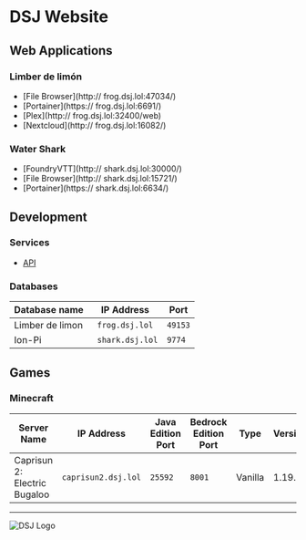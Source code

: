 # DSJ Website

## Web Applications

### Limber de limón

- [File Browser](http:// frog.dsj.lol:47034/)
- [Portainer](https:// frog.dsj.lol:6691/)
- [Plex](http:// frog.dsj.lol:32400/web)
- [Nextcloud](http:// frog.dsj.lol:16082/)

### Water Shark

- [FoundryVTT](http:// shark.dsj.lol:30000/)
- [File Browser](http:// shark.dsj.lol:15721/)
- [Portainer](https:// shark.dsj.lol:6634/)

## Development

### Services

- [API](https://dsj-api.herokuapp.com/)

### Databases

| Database name | IP Address | Port |
|---|---|---|
| Limber de limon | ` frog.dsj.lol` | `49153` |
| Ion-Pi | ` shark.dsj.lol` | `9774` |

## Games

### Minecraft

| Server Name | IP Address | Java Edition Port | Bedrock Edition Port | Type | Version |
|---|---|---|---|---|---|
| Caprisun 2: Electric Bugaloo | `caprisun2.dsj.lol` | `25592` | `8001` | Vanilla | 1.19.1 |

---
![DSJ Logo](https://user-images.githubusercontent.com/36280805/172962964-1d65d29f-0509-4838-83f0-d764d5fb3d91.svg)
